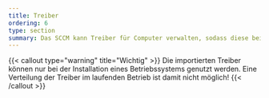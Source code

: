 ```yaml
---
title: Treiber
ordering: 6
type: section
summary: Das SCCM kann Treiber für Computer verwalten, sodass diese bei der Installation des Betriebssystems installiert werden können. Dies erspart das lästige installieren per Hand.
---
```


{{< callout type="warning" title="Wichtig" >}}
    Die importierten Treiber können nur bei der Installation eines Betriebssystems genutzt werden. Eine Verteilung der Treiber im laufenden Betrieb ist damit nicht möglich!
{{< /callout >}}
